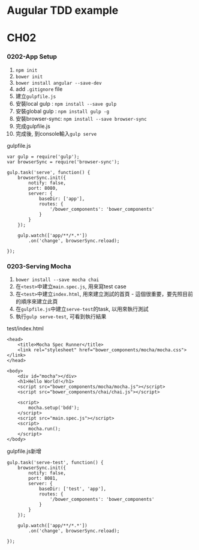 Augular TDD example
===


# CH02
### 0202-App Setup
1. `npm init`
2. `bower init`
3. `bower install angular --save-dev`
4. add `.gitignore` file
5. 建立`gulpfile.js`
6. 安裝local gulp : `npm install --save gulp`
7. 安裝global gulp : `npm install gulp -g`
8. 安裝browser-sync: `npm install --save browser-sync`
9. 完成gulpfile.js
10. 完成後, 到console輸入`gulp serve`

gulpfile.js
```
var gulp = require('gulp');
var browserSync = require('browser-sync');

gulp.task('serve', function() {
	browserSync.init({
		notify: false,
		port: 8080,
		server: {
			baseDir: ['app'],
			routes: {
				'/bower_components': 'bower_components'
			}
		}
	});
	
	gulp.watch(['app/**/*.*'])
		.on('change', browserSync.reload);
	
});
```


### 0203-Serving Mocha
1. `bower install --save mocha chai`
2. 在`<test>`中建立`main.spec.js`, 用來寫test case
3. 在`<test>`中建立`index.html`, 用來建立測試的首頁 - 這個很重要，要先照目前的順序來建立此頁
4. 在`gulpfile.js`中建立`serve-test`的task, 以用來執行測試
5. 執行`gulp serve-test`, 可看到執行結果

test/index.html
```
<head>
	<title>Mocha Spec Runner</title>
	<link rel="stylesheet" href="bower_components/mocha/mocha.css"></link>	
</head>

<body>
	<div id="mocha"></div>
	<h1>Hello World!</h1>
	<script src="bower_components/mocha/mocha.js"></script>
	<script src="bower_components/chai/chai.js"></script>
	
	<script>
		mocha.setup('bdd');
	</script>	
	<script src="main.spec.js"></script>
	<script>
		mocha.run();
	</script>
</body>
```

gulpfile.js新增
```
gulp.task('serve-test', function() {
	browserSync.init({
		notify: false,
		port: 8081,
		server: {
			baseDir: ['test', 'app'],
			routes: {
				'/bower_components': 'bower_components'
			}
		}
	});
	
	gulp.watch(['app/**/*.*'])
		.on('change', browserSync.reload);
	
});
```


